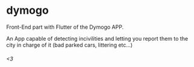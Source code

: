 # dymogo

Front-End part with Flutter of the Dymogo APP.

An App capable of detecting incivilities and letting you report them to the city in charge of it (bad parked cars, littering etc...)

###### <3